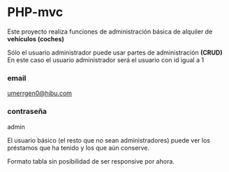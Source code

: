 # PHP-mvc

Este proyecto realiza funciones de administración básica de alquiler de <b>vehículos (coches) </b>

Sólo el usuario administrador puede usar partes de administración <b>(CRUD) </b>
En este caso el usuario administrador será el usuario con id igual a 1

### email
umerrgen0@hibu.com

### contraseña
admin

El usuario básico (el resto que no sean administradores) puede ver los préstamos que ha tenido y los que aún conserve. 

Formato tabla sin posibilidad de ser responsive por ahora. 
